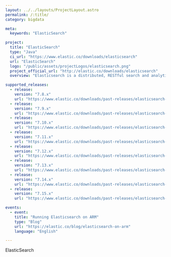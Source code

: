 ```yaml
---
layout: ../../layouts/ProjectLayout.astro
permalink: /:title/
category: bigdata

meta:
  keywords: "ElasticSearch"

project:
  title: "ElasticSearch"
  type: "Java"
  ci_url: "https://www.elastic.co/downloads/elasticsearch"
  url: "ElasticSearch"
  logo: "/public/assets/projectLogos/elasticsearch.png"
  project_official_url: "http://elastic.co/downloads/elasticsearch"
  overview: "Elasticsearch is a distributed, RESTful search and analytics engine capable of addressing a growing number of use cases. As the heart of the Elastic Stack, it centrally stores your data for lightning fast search, fine‑tuned relevancy, and powerful analytics that scale with ease."

supported_releases:
  - release:
    version: "7.8.x"
    url: "https://www.elastic.co/downloads/past-releases/elasticsearch-7-8-0"
  - release:
    version: "7.9.x"
    url: "https://www.elastic.co/downloads/past-releases/elasticsearch-7-9-0"
  - release:
    version: "7.10.x"
    url: "https://www.elastic.co/downloads/past-releases/elasticsearch-7-10-0"
  - release:
    version: "7.11.x"
    url: "https://www.elastic.co/downloads/past-releases/elasticsearch-7-11-0"
  - release:
    version: "7.12.x"
    url: "https://www.elastic.co/downloads/past-releases/elasticsearch-7-12-0"
  - release:
    version: "7.13.x"
    url: "https://www.elastic.co/downloads/past-releases/elasticsearch-7-13-0"
  - release:
    version: "7.14.x"
    url: "https://www.elastic.co/downloads/past-releases/elasticsearch-7-14-0"
  - release:
    version: "7.15.x"
    url: "https://www.elastic.co/downloads/past-releases/elasticsearch-7-15-0"

events:
  - event:
    title: "Running Elasticsearch on ARM"
    type: "Blog"
    url: "https://elastic.co/blog/elasticsearch-on-arm"
    language: "English"

---
```


<p>ElasticSearch</p>
